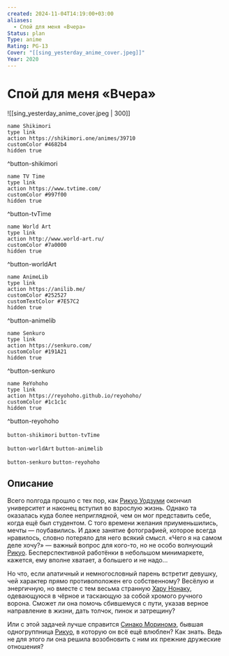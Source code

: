 ```yaml
---
created: 2024-11-04T14:19:00+03:00
aliases:
  - Спой для меня «Вчера»
Status: plan
Type: anime
Rating: PG-13
Cover: "[[sing_yesterday_anime_cover.jpeg]]"
Year: 2020
---
```


# Спой для меня «Вчера»

![[sing_yesterday_anime_cover.jpeg | 300]]

```button
name Shikimori
type link
action https://shikimori.one/animes/39710
customColor #4682b4
hidden true
```
^button-shikimori

```button
name TV Time
type link
action https://www.tvtime.com/
customColor #997f00
hidden true
```
^button-tvTime

```button
name World Art
type link
action http://www.world-art.ru/
customColor #7a0000
hidden true
```
^button-worldArt

```button
name AnimeLib
type link
action https://anilib.me/
customColor #252527
customTextColor #7E57C2
hidden true
```
^button-animelib

```button
name Senkuro
type link
action https://senkuro.com/
customColor #191A21
hidden true
```
^button-senkuro

```button
name ReYohoho
type link
action https://reyohoho.github.io/reyohoho/
customColor #1c1c1c
hidden true
```
^button-reyohoho

`button-shikimori` `button-tvTime`

`button-worldArt` `button-animelib`

`button-senkuro` `button-reyohoho`

## Описание

Всего полгода прошло с тех пор, как [Рикуо Уодзуми](https://shikimori.one/characters/69339-rikuo-uozumi) окончил университет и наконец вступил во взрослую жизнь. Однако та оказалась куда более неприглядной, чем он мог представить себе, когда ещё был студентом. С того времени желания приуменьшились, мечты — поубавились. И даже занятие фотографией, которое всегда нравилось, словно потеряло для него всякий смысл. «Чего я на самом деле хочу?» — важный вопрос для кого-то, но не особо волнующий [Рикуо](https://shikimori.one/characters/69339-rikuo-uozumi). Бесперспективной работёнки в небольшом минимаркете, кажется, ему вполне хватает, а большего и не надо...

Но что, если апатичный и немногословный парень встретит девушку, чей характер прямо противоположен его собственному? Весёлую и энергичную, но вместе с тем весьма странную [Хару Нонаку](https://shikimori.one/characters/11766-haru-nonaka), одевающуюся в чёрное и таскающую за собой хромого ручного ворона. Сможет ли она помочь сбившемуся с пути, указав верное направление в жизни, дать толчок, пинок и затрещину?

Или с этой задачей лучше справится [Синако Мориномэ](https://shikimori.one/characters/68127-shinako-morinome), бывшая одногруппница [Рикуо](https://shikimori.one/characters/69339-rikuo-uozumi), в которую он всё ещё влюблен? Как знать. Ведь не для этого ли она решила возобновить с ним их прежние дружеские отношения?
